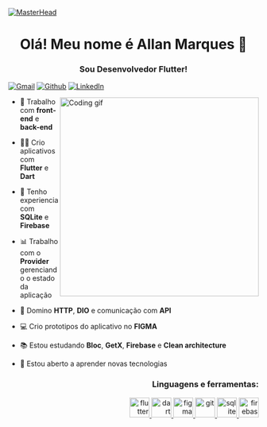 [![MasterHead](https://www.techaheadcorp.com/wp-content/uploads/2021/01/11trendsblog-1.gif)]()
<h1 align="center"> Olá! Meu nome é Allan Marques 👋</h1>
<h3 align="center"> Sou Desenvolvedor Flutter! </h3>

[![Gmail](https://img.shields.io/badge/Gmail-D14836?style=for-the-badge&logo=gmail&logoColor=white)](mailto:dev.allan.marques@gmail.com)
[![Github](https://img.shields.io/badge/GitHub-100000?style=for-the-badge&logo=github&logoColor=white)](https://github.com/AllanAlvesMarques)
[![LinkedIn](https://img.shields.io/badge/LinkedIn-0077B5?style=for-the-badge&logo=linkedin&logoColor=white)](https://www.linkedin.com/in/allan-marques-9576b9248/)

<img align="right" width="400" heigth="237" src="https://www.mygo.ge/uploads/blog/1584023795.jpg" alt="Coding gif"/>

<div>

- 🔭 Trabalho com **front-end** e **back-end**

- 👨‍💻 Crio aplicativos com **Flutter** e **Dart** 

- 💾 Tenho experiencia com **SQLite** e **Firebase**

- 📊 Trabalho com o **Provider** gerenciando o estado da aplicação

- 📡 Domino **HTTP**, **DIO** e comunicação com **API**

- 💻 Crio prototipos do aplicativo no **FIGMA**

- 📚 Estou estudando **Bloc**, **GetX**, **Firebase** e **Clean architecture**

- 📘 Estou aberto a aprender novas tecnologias

</div>

<h3 align="right">Linguagens e ferramentas:</h3>

<p align="right"> <a href="https://flutter.dev/" target="_blank" rel="noreferrer"> <img src="https://www.vectorlogo.zone/logos/flutterio/flutterio-icon.svg" alt="flutter" width="40" height="40"/> </a> <a href="https://dart.dev/" target="_blank" rel="noreferrer"> <img src="https://www.vectorlogo.zone/logos/dartlang/dartlang-icon.svg" alt="dart" width="40" height="40"/> </a> <a href="https://www.figma.com/" target="_blank" rel="noreferrer"> <img src="https://www.vectorlogo.zone/logos/figma/figma-icon.svg" alt="figma" width="40" height="40"/> </a>  <a href="https://git-scm.com/" target="_blank" rel="noreferrer"> <img src="https://www.vectorlogo.zone/logos/git-scm/git-scm-icon.svg" alt="git" width="40" height="40"/> </a> <a href="https://www.sqlite.org/" target="_blank" rel="noreferrer"> <img src="https://www.vectorlogo.zone/logos/sqlite/sqlite-icon.svg" alt="sqlite" width="40" height="40"/> </a> <a href="https://firebase.google.com/" target="_blank" rel="noreferrer"> <img src="https://www.vectorlogo.zone/logos/firebase/firebase-icon.svg" alt="firebase" width="40" height="40"/> </p>

